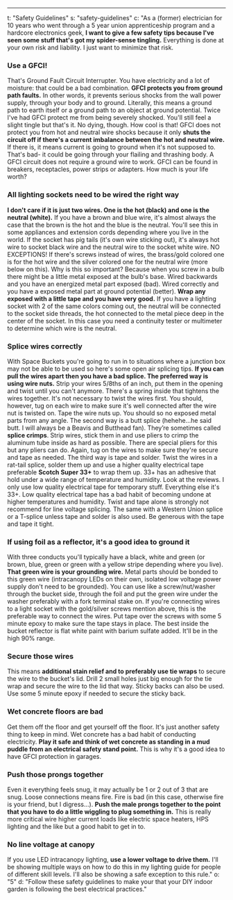 ---
t: "Safety Guidelines"
s: "safety-guidelines"
c: "As a (former) electrician for 10 years who went through a 5 year union apprenticeship program and a hardcore electronics geek, <strong>I want to give a few safety tips because I've seen some stuff that's got my spider-sense tingling.</strong> Everything is done at your own risk and liability. I just want to minimize that risk.

<h3>Use a GFCI!</h3>
That's Ground Fault Circuit Interrupter. You have electricity and a lot of moisture: that could be a bad combination. <strong>GFCI protects you from ground path faults.</strong> In other words, it prevents serious shocks from the wall power supply, through your body and to ground. Literally, this means a ground path to earth itself or a ground path to an object at ground potential. Twice I've had GFCI protect me from being severely shocked. You'll still feel a slight tingle but that's it. No dying, though. How cool is that! GFCI does not protect you from hot and neutral wire shocks because it only <strong>shuts the circuit off if there's a current imbalance between the hot and neutral wire.</strong> If there is, it means current is going to ground when it's not supposed to. That's bad- it could be going through your flailing and thrashing body. A GFCI circuit does not require a ground wire to work. GFCI can be found in breakers, receptacles, power strips or adapters. How much is your life worth?

<h3>All lighting sockets need to be wired the right way</h3>
<strong>I don't care if it is just two wires. One is the hot (black) and one is the neutral (white).</strong> If you have a brown and blue wire, it's almost always the case that the brown is the hot and the blue is the neutral. You'll see this in some appliances and extension cords depending where you live in the world. If the socket has pig tails (it's own wire sticking out), it's always hot wire to socket black wire and the neutral wire to the socket white wire. NO EXCEPTIONS! If there's screws instead of wires, the brass/gold colored one is for the hot wire and the silver colored one for the neutral wire (more below on this). Why is this so important? Because when you screw in a bulb there might be a little metal exposed at the bulb's base. Wired backwards and you have an energized metal part exposed (bad). Wired correctly and you have a exposed metal part at ground potential (better). <strong>Wrap any exposed with a little tape and you have very good.</strong> If you have a lighting socket with 2 of the same colors coming out, the neutral will be connected to the socket side threads, the hot connected to the metal piece deep in the center of the socket. In this case you need a continuity tester or multimeter to determine which wire is the neutral.

<h3>Splice wires correctly</h3>
With Space Buckets you're going to run in to situations where a junction box may not be able to be used so here's some open air splicing tips. <strong>If you can pull the wires apart then you have a bad splice. The preferred way is using wire nuts.</strong> Strip your wires 5/8ths of an inch, put them in the opening and twist until you can't anymore. There's a spring inside that tightens the wires together. It's not necessary to twist the wires first. You should, however, tug on each wire to make sure it's well connected after the wire nut is twisted on. Tape the wire nuts up. You should so no exposed metal parts from any angle. The second way is a butt splice (hehehe...he said butt. I will always be a Beavis and Butthead fan). They’re sometimes called <strong>splice crimps</strong>. Strip wires, stick them in and use pliers to crimp the aluminum tube inside as hard as possible. There are special pliers for this but any pliers can do. Again, tug on the wires to make sure they're secure and tape as needed. The third way is tape and solder. Twist the wires in a rat-tail splice, solder them up and use a higher quality electrical tape preferable <strong>Scotch Super 33+</strong> to wrap them up. 33+ has an adhesive that hold under a wide range of temperature and humidity. Look at the reviews. I only use low quality electrical tape for temporary stuff. Everything else it's 33+. Low quality electrical tape has a bad habit of becoming undone at higher temperatures and humidity. Twist and tape alone is strongly not recommend for line voltage splicing. The same with a Western Union splice or a T-splice unless tape and solder is also used. Be generous with the tape and tape it tight.

<h3>If using foil as a reflector, it's a good idea to ground it</h3>
With three conducts you'll typically have a black, white and green (or brown, blue, green or green with a yellow stripe depending where you live). <strong>That green wire is your grounding wire.</strong> Metal parts should be bonded to this green wire (intracanopy LEDs on their own, isolated low voltage power supply don't need to be grounded). You can use like a screw/nut/washer through the bucket side, through the foil and put the green wire under the washer preferably with a fork terminal stake on. If you're connecting wires to a light socket with the gold/silver screws mention above, this is the preferable way to connect the wires. Put tape over the screws with some 5 minute epoxy to make sure the tape stays in place. The best inside the bucket reflector is flat white paint with barium sulfate added. It'll be in the high 90% range.

<h3>Secure those wires</h3>
This means <strong>additional stain relief and to preferably use tie wraps</strong> to secure the wire to the bucket's lid. Drill 2 small holes just big enough for the tie wrap and secure the wire to the lid that way. Sticky backs can also be used. Use some 5 minute epoxy if needed to secure the sticky back.

<h3>Wet concrete floors are bad</h3>
Get them off the floor and get yourself off the floor. It's just another safety thing to keep in mind. Wet concrete has a bad habit of conducting electricity. <strong>Play it safe and think of wet concrete as standing in a mud puddle from an electrical safety stand point.</strong> This is why it's a good idea to have GFCI protection in garages.

<h3>Push those prongs together</h3>
Even it everything feels snug, it may actually be 1 or 2 out of 3 that are snug. Loose connections means fire. Fire is bad (in this case, otherwise fire is your friend, but I digress...). <strong>Push the male prongs together to the point that you have to do a little wiggling to plug something in.</strong> This is really more critical wire higher current loads like electric space heaters, HPS lighting and the like but a good habit to get in to.

<h3>No line voltage at canopy</h3>
If you use LED intracanopy lighting, <strong>use a lower voltage to drive them.</strong> I'll be showing multiple ways on how to do this in my lighting guide for people of different skill levels. I'll also be showing a safe exception to this rule."
o: "5"
d: "Follow these safety guidelines to make your that your DIY indoor garden is following the best electrical practices."